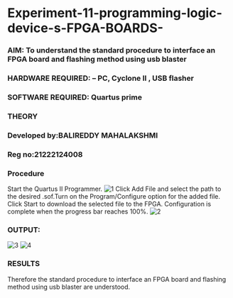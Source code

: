 # Experiment-11-programming-logic-device-s-FPGA-BOARDS-
 ### AIM: To understand the standard procedure to interface an FPGA board and flashing method using usb blaster 
### HARDWARE REQUIRED:  – PC, Cyclone II , USB flasher
### SOFTWARE REQUIRED:   Quartus prime
### THEORY 
### Developed by:BALIREDDY MAHALAKSHMI
### Reg no:21222124008
### Procedure 
Start the Quartus II Programmer.
![1](https://user-images.githubusercontent.com/94154679/204818877-ba9b8a2e-8239-4348-87f0-a2b53ede7edc.jpg)
Click Add File and select the path to the desired .sof.Turn on the Program/Configure option for the added file.
Click Start to download the selected file to the FPGA. Configuration is complete when the progress bar reaches 100%.
![2](https://user-images.githubusercontent.com/94154679/204818960-8ca0767b-4355-45eb-8044-8e8d7a8060e9.jpg)
### OUTPUT:
![3](https://user-images.githubusercontent.com/94154679/204819071-6ae953c8-8b89-42ab-9254-bad29aa55f2c.jpg)
![4](https://user-images.githubusercontent.com/94154679/204819253-0240c427-226c-41e6-9ebb-8d972d4453f1.jpg)
### RESULTS 
Therefore the standard procedure to interface an FPGA board and flashing method using usb blaster are understood.

